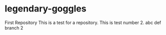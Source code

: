 # legendary-goggles
First Repository 
This is a test for a repository.
This is test number 2.
abc
def
branch 2
